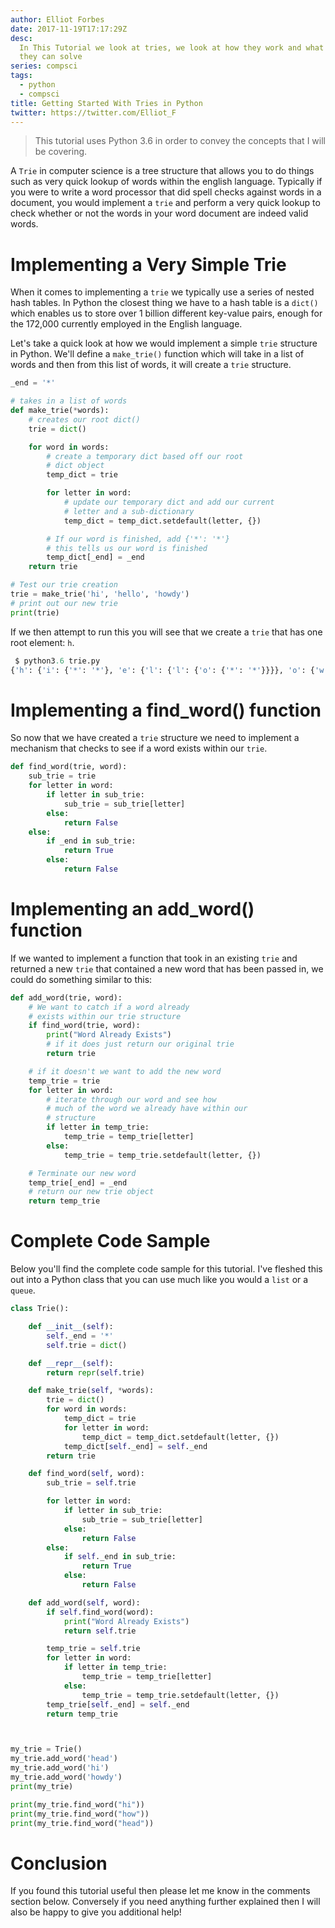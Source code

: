 ```yaml
---
author: Elliot Forbes
date: 2017-11-19T17:17:29Z
desc:
  In This Tutorial we look at tries, we look at how they work and what problems
  they can solve
series: compsci
tags:
  - python
  - compsci
title: Getting Started With Tries in Python
twitter: https://twitter.com/Elliot_F
---
```


> This tutorial uses Python 3.6 in order to convey the concepts that I will be
> covering.

A `Trie` in computer science is a tree structure that allows you to do things
such as very quick lookup of words within the english language. Typically if you
were to write a word processor that did spell checks against words in a
document, you would implement a `trie` and perform a very quick lookup to check
whether or not the words in your word document are indeed valid words.

# Implementing a Very Simple Trie

When it comes to implementing a `trie` we typically use a series of nested hash
tables. In Python the closest thing we have to a hash table is a `dict()` which
enables us to store over 1 billion different key-value pairs, enough for the
172,000 currently employed in the English language.

Let's take a quick look at how we would implement a simple `trie` structure in
Python. We'll define a `make_trie()` function which will take in a list of words
and then from this list of words, it will create a `trie` structure.

```py
_end = '*'

# takes in a list of words
def make_trie(*words):
    # creates our root dict()
    trie = dict()

    for word in words:
        # create a temporary dict based off our root
        # dict object
        temp_dict = trie

        for letter in word:
            # update our temporary dict and add our current
            # letter and a sub-dictionary
            temp_dict = temp_dict.setdefault(letter, {})

        # If our word is finished, add {'*': '*'}
        # this tells us our word is finished
        temp_dict[_end] = _end
    return trie

# Test our trie creation
trie = make_trie('hi', 'hello', 'howdy')
# print out our new trie
print(trie)
```

If we then attempt to run this you will see that we create a `trie` that has one
root element: `h`.

```py
 $ python3.6 trie.py
{'h': {'i': {'*': '*'}, 'e': {'l': {'l': {'o': {'*': '*'}}}}, 'o': {'w': {'d': {'y': {'*': '*'}}}}}}
```

# Implementing a find_word() function

So now that we have created a `trie` structure we need to implement a mechanism
that checks to see if a word exists within our `trie`.

```py
def find_word(trie, word):
    sub_trie = trie
    for letter in word:
        if letter in sub_trie:
            sub_trie = sub_trie[letter]
        else:
            return False
    else:
        if _end in sub_trie:
            return True
        else:
            return False
```

# Implementing an add_word() function

If we wanted to implement a function that took in an existing `trie` and
returned a new `trie` that contained a new word that has been passed in, we
could do something similar to this:

```py
def add_word(trie, word):
    # We want to catch if a word already
    # exists within our trie structure
    if find_word(trie, word):
        print("Word Already Exists")
        # if it does just return our original trie
        return trie

    # if it doesn't we want to add the new word
    temp_trie = trie
    for letter in word:
        # iterate through our word and see how
        # much of the word we already have within our
        # structure
        if letter in temp_trie:
            temp_trie = temp_trie[letter]
        else:
            temp_trie = temp_trie.setdefault(letter, {})

    # Terminate our new word
    temp_trie[_end] = _end
    # return our new trie object
    return temp_trie
```

# Complete Code Sample

Below you'll find the complete code sample for this tutorial. I've fleshed this
out into a Python class that you can use much like you would a `list` or a
`queue`.

```py
class Trie():

    def __init__(self):
        self._end = '*'
        self.trie = dict()

    def __repr__(self):
        return repr(self.trie)

    def make_trie(self, *words):
        trie = dict()
        for word in words:
            temp_dict = trie
            for letter in word:
                temp_dict = temp_dict.setdefault(letter, {})
            temp_dict[self._end] = self._end
        return trie

    def find_word(self, word):
        sub_trie = self.trie

        for letter in word:
            if letter in sub_trie:
                sub_trie = sub_trie[letter]
            else:
                return False
        else:
            if self._end in sub_trie:
                return True
            else:
                return False

    def add_word(self, word):
        if self.find_word(word):
            print("Word Already Exists")
            return self.trie

        temp_trie = self.trie
        for letter in word:
            if letter in temp_trie:
                temp_trie = temp_trie[letter]
            else:
                temp_trie = temp_trie.setdefault(letter, {})
        temp_trie[self._end] = self._end
        return temp_trie



my_trie = Trie()
my_trie.add_word('head')
my_trie.add_word('hi')
my_trie.add_word('howdy')
print(my_trie)

print(my_trie.find_word("hi"))
print(my_trie.find_word("how"))
print(my_trie.find_word("head"))

```

# Conclusion

If you found this tutorial useful then please let me know in the comments
section below. Conversely if you need anything further explained then I will
also be happy to give you additional help!
